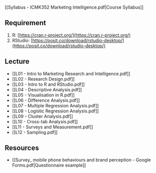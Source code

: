 [[Syllabus - ICMK352 Marketing Intelligence.pdf|Course Syllabus]]

## Requirement
1. R: [https://cran.r-project.org/](https://cran.r-project.org/)  
2. RStudio: [https://posit.co/download/rstudio-desktop/](https://posit.co/download/rstudio-desktop/)

## Lecture
- [[L01 - Intro to Marketing Research and Intelligence.pdf]]
- [[L02 - Research Design.pdf]]
- [[L03 - Intro to R and RStudio.pdf]]
- [[L04 - Descriptive Analysis.pdf]]
- [[L05 - Visualisation in R.pdf]]
- [[L06 - Difference Analysis.pdf]]
- [[L07 - Multiple Regression Analysis.pdf]]
- [[L08 - Logistic Regression Analysis.pdf]]
- [[L09 - Cluster Analysis.pdf]]
- [[L10 - Cross-tab Analysis.pdf]]
- [[L11 - Surveys and Measurement.pdf]]
- [[L12 - Sampling.pdf]]

## Resources
- [[Survey_ mobile phone behaviours and brand perception - Google Forms.pdf|Questionnaire example]]